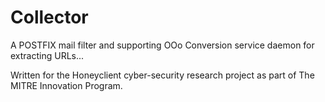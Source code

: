 Collector
=========

A POSTFIX mail filter and supporting OOo Conversion service daemon for extracting URLs...

Written for the Honeyclient cyber-security research project as part of The MITRE Innovation Program.

